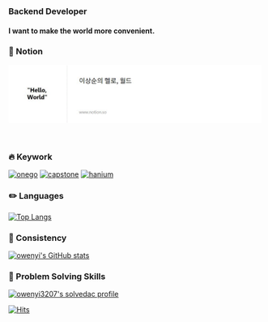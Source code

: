 ### Backend Developer
#### I want to make the world more convenient.

### :paperclip: Notion
[<img src="images/helloworld.gif" width="500px">](https://www.notion.so/7d005d012653494696405de9d61b30c2)

</div>
</a></figure>
<p data-ke-size="size16">&nbsp;</p>

### :fire: Keywork
[![onego](https://github-readme-stats.vercel.app/api/pin/?username=owenyi&repo=onego)](https://github.com/owenyi/onego) 
[![capstone](https://github-readme-stats.vercel.app/api/pin/?username=owenyi&repo=capstone)](https://github.com/owenyi/capstone) 
[![hanium](https://github-readme-stats.vercel.app/api/pin/?username=owenyi&repo=hanium)](https://github.com/owenyi/hanium)  

### :pencil2: Languages
[![Top Langs](https://github-readme-stats.vercel.app/api/top-langs/?username=owenyi&exclude_repo=encore-ai,datascience-studyfolio&hide=html&custom_title=Most%20Used%20Languages)](https://github.com/anuraghazra/github-readme-stats)

### :seedling: Consistency
[![owenyi's GitHub stats](https://github-readme-stats.vercel.app/api?username=owenyi&show_icons=true&count_private=true&hide=contribs)](https://github.com/owenyi)

### :closed_lock_with_key: Problem Solving Skills
[![owenyi3207's solvedac profile](http://mazassumnida.wtf/api/v2/generate_badge?boj=owenyi3207)](https://solved.ac/profile/owenyi3207)  


[![Hits](https://hits.seeyoufarm.com/api/count/incr/badge.svg?url=https%3A%2F%2Fgithub.com%2Fowenyi&count_bg=%2379C83D&title_bg=%23555555&icon=&icon_color=%23E7E7E7&title=hits&edge_flat=false)](https://hits.seeyoufarm.com)